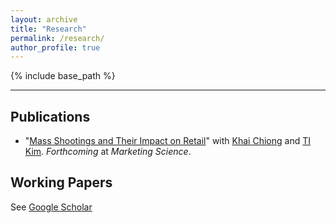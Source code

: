 ```yaml
---
layout: archive
title: "Research"
permalink: /research/
author_profile: true
---
```


{% include base_path %}

---
## Publications
* &quot;[Mass Shootings and Their Impact on Retail](https://papers.ssrn.com/sol3/papers.cfm?abstract_id=4735067)&quot; with [Khai Chiong](https://www.khaichiong.com) and [TI Kim](https://sites.google.com/view/ti-kim/home). <i>Forthcoming</i> at <i>Marketing Science</i>.

## Working Papers

See [Google Scholar](https://scholar.google.com/citations?user=jEQXVKUAAAAJ&hl=en)